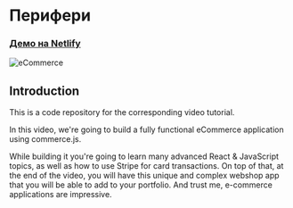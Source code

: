# Перифери
### [Демо на Netlify](https://agitated-albattani-a426e7.netlify.app/)

![eCommerce](https://i.ibb.co/mH9SNNq/Build-an-e-commerce-1.png)

## Introduction
This is a code repository for the corresponding video tutorial. 

In this video, we're going to build a fully functional eCommerce application using commerce.js. 

While building it you're going to learn many advanced React & JavaScript topics, as well as how to use Stripe for card transactions. On top of that, at the end of the video, you will have this unique and complex webshop app that you will be able to add to your portfolio. And trust me, e-commerce applications are impressive. 
